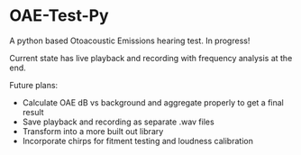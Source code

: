 # OAE-Test-Py
A python based Otoacoustic Emissions hearing test. In progress!


Current state has live playback and recording with frequency analysis at the end.


Future plans:
- Calculate OAE dB vs background and aggregate properly to get a final result
- Save playback and recording as separate .wav files
- Transform into a more built out library
- Incorporate chirps for fitment testing and loudness calibration
